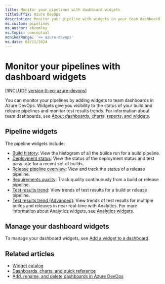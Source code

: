 ```yaml
---
title: Monitor your pipelines with dashboard widgets
titleSuffix: Azure DevOps
description: Monitor your pipeline with widgets on your team dashboard in Azure DevOps.
ms.custom: pipelines
ms.author: chcomley
ms.topic: conceptual
monikerRange: '<= azure-devops'
ms.date: 08/11/2024
---
```



# Monitor your pipelines with dashboard widgets

[!INCLUDE [version-lt-eq-azure-devops](../../includes/version-lt-eq-azure-devops.md)]

You can monitor your pipelines by adding widgets to team dashboards in Azure DevOps. Widgets give you visibility to the status of your build and release pipelines and monitor test results trends. For information about team dashboards, see [About dashboards, charts, reports, and widgets](../../report/dashboards/overview.md).

## Pipeline widgets

The pipeline widgets include:

- [Build history](../../report/dashboards/widget-catalog.md#build-history-widget): View the histogram of all the builds run for a build pipeline.
- [Deployment status](../../report/dashboards/widget-catalog.md#deployment-status-widget): View the status of the deployment status and test pass rate for a recent set of builds.
- [Release pipeline overview](../../report/dashboards/widget-catalog.md#release-definition-widget): View and track the status of a release pipeline.
- [Requirements quality](../../report/dashboards/widget-catalog.md#requirements-quality-widget): Track quality continuously from a build or release pipeline.
- [Test results trend](../../report/dashboards/widget-catalog.md#test-trend-results): View trends of test results for a build or release pipeline.
- [Test results trend (Advanced)](../../report/dashboards/analytics-widgets.md#test-results-trend-advanced): View trends of test results for multiple builds and releases in near real-time with Analytics. For more information about Analytics widgets, see [Analytics widgets](../../report/dashboards/analytics-widgets.md).

## Manage your dashboard widgets

To manage your dashboard widgets, see [Add a widget to a dashboard](../../report/dashboards/add-widget-to-dashboard.md).

## Related articles

- [Widget catalog](../../report/dashboards/widget-catalog.md)
- [Dashboards, charts, and quick reference](../../report/dashboards/quick-ref.md)
- [Add, rename, and delete dashboards in Azure DevOps](../../report/dashboards/dashboards.md)